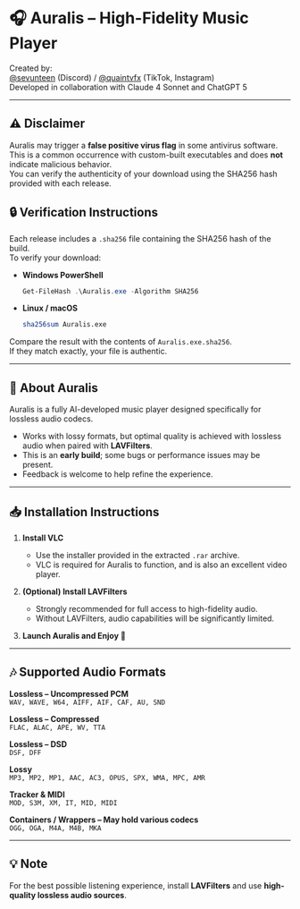 # 🎧 Auralis – High-Fidelity Music Player

Created by:  
[@sevunteen](https://discord.com) (Discord) / [@quaintvfx](https://tiktok.com) (TikTok, Instagram)  
Developed in collaboration with Claude 4 Sonnet and ChatGPT 5  

---

## ⚠️ Disclaimer
Auralis may trigger a **false positive virus flag** in some antivirus software.  
This is a common occurrence with custom-built executables and does **not** indicate malicious behavior.  
You can verify the authenticity of your download using the SHA256 hash provided with each release.

## 🔒 Verification Instructions

Each release includes a `.sha256` file containing the SHA256 hash of the build.  
To verify your download:

- **Windows PowerShell**  
  ```powershell
  Get-FileHash .\Auralis.exe -Algorithm SHA256
  ```
- **Linux / macOS**  
  ```bash
  sha256sum Auralis.exe
  ```

Compare the result with the contents of `Auralis.exe.sha256`.  
If they match exactly, your file is authentic.

---

## 🎵 About Auralis

Auralis is a fully AI-developed music player designed specifically for lossless audio codecs.

- Works with lossy formats, but optimal quality is achieved with lossless audio when paired with **LAVFilters**.  
- This is an **early build**; some bugs or performance issues may be present.  
- Feedback is welcome to help refine the experience.

---

## 📥 Installation Instructions

1. **Install VLC**  
   - Use the installer provided in the extracted `.rar` archive.  
   - VLC is required for Auralis to function, and is also an excellent video player.

2. **(Optional) Install LAVFilters**  
   - Strongly recommended for full access to high-fidelity audio.  
   - Without LAVFilters, audio capabilities will be significantly limited.

3. **Launch Auralis and Enjoy 🎵**

---

## 🎶 Supported Audio Formats

**Lossless – Uncompressed PCM**  
`WAV, WAVE, W64, AIFF, AIF, CAF, AU, SND`

**Lossless – Compressed**  
`FLAC, ALAC, APE, WV, TTA`

**Lossless – DSD**  
`DSF, DFF`

**Lossy**  
`MP3, MP2, MP1, AAC, AC3, OPUS, SPX, WMA, MPC, AMR`

**Tracker & MIDI**  
`MOD, S3M, XM, IT, MID, MIDI`

**Containers / Wrappers – May hold various codecs**  
`OGG, OGA, M4A, M4B, MKA`

---

## 💡 Note
For the best possible listening experience, install **LAVFilters** and use **high-quality lossless audio sources**.
